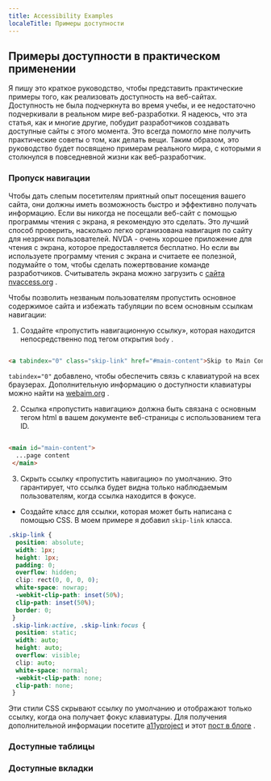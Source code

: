 ```yaml
---
title: Accessibility Examples
localeTitle: Примеры доступности
---
```

## Примеры доступности в практическом применении

Я пишу это краткое руководство, чтобы представить практические примеры того, как реализовать доступность на веб-сайтах. Доступность не была подчеркнута во время учебы, и ее недостаточно подчеркивали в реальном мире веб-разработки. Я надеюсь, что эта статья, как и многие другие, побудит разработчиков создавать доступные сайты с этого момента. Это всегда помогло мне получить практические советы о том, как делать вещи. Таким образом, это руководство будет посвящено примерам реального мира, с которыми я столкнулся в повседневной жизни как веб-разработчик.

### Пропуск навигации

Чтобы дать слепым посетителям приятный опыт посещения вашего сайта, они должны иметь возможность быстро и эффективно получать информацию. Если вы никогда не посещали веб-сайт с помощью программы чтения с экрана, я рекомендую это сделать. Это лучший способ проверить, насколько легко организована навигация по сайту для незрячих пользователей. NVDA - очень хорошее приложение для чтения с экрана, которое предоставляется бесплатно. Но если вы используете программу чтения с экрана и считаете ее полезной, подумайте о том, чтобы сделать пожертвование команде разработчиков. Считыватель экрана можно загрузить с [сайта nvaccess.org](https://www.nvaccess.org/download/) .

Чтобы позволить незваным пользователям пропустить основное содержимое сайта и избежать табуляции по всем основным ссылкам навигации:

1.  Создайте «пропустить навигационную ссылку», которая находится непосредственно под тегом открытия `body` .

```html

<a tabindex="0" class="skip-link" href="#main-content">Skip to Main Content</a> 
```

`tabindex="0"` добавлено, чтобы обеспечить связь с клавиатурой на всех браузерах. Дополнительную информацию о доступности клавиатуры можно найти на [webaim.org](https://webaim.org/techniques/keyboard/tabindex) .

2.  Ссылка «пропустить навигацию» должна быть связана с основным тегом html в вашем документе веб-страницы с использованием тега ID.

```html

<main id="main-content"> 
  ...page content 
 </main> 
```

3.  Скрыть ссылку «пропустить навигацию» по умолчанию. Это гарантирует, что ссылка будет видна только наблюдаемым пользователям, когда ссылка находится в фокусе.

*   Создайте класс для ссылки, которая может быть написана с помощью CSS. В моем примере я добавил `skip-link` класса.

```css
.skip-link { 
  position: absolute; 
  width: 1px; 
  height: 1px; 
  padding: 0; 
  overflow: hidden; 
  clip: rect(0, 0, 0, 0); 
  white-space: nowrap; 
  -webkit-clip-path: inset(50%); 
  clip-path: inset(50%); 
  border: 0; 
 } 
 .skip-link:active, .skip-link:focus { 
  position: static; 
  width: auto; 
  height: auto; 
  overflow: visible; 
  clip: auto; 
  white-space: normal; 
  -webkit-clip-path: none; 
  clip-path: none; 
 } 
```

Эти стили CSS скрывают ссылку по умолчанию и отображают только ссылку, когда она получает фокус клавиатуры. Для получения дополнительной информации посетите [a11yproject](http://a11yproject.com/posts/how-to-hide-content) и этот [пост в блоге](http://hugogiraudel.com/2016/10/13/css-hide-and-seek/) .

### Доступные таблицы

### Доступные вкладки
